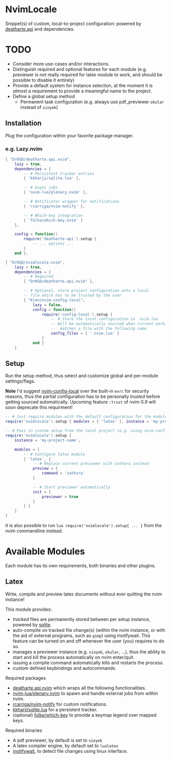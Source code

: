 # NvimLocale
Snippet(s) of custom, local-to-project configuration: powered by [deatharte.api](https://github.com/DrKGD/deatharte.api.nvim) and dependencies.

# TODO
- Consider more use-cases and/or interactions.
- Distinguish required and optional features for each module (e.g. previewer is not really required for latex module to work, and should be possible to disable it entirely)
- Provide a default system for instance selection, at the moment it is _almost_ a requirement to provide a meaningful name to the project.
- Define a global setup method
    - Permanent task configuration (e.g. always use pdf_previewer `okular` instead of `sioyek`)

## Installation
_Plug_ the configuration within your favorite package manager.

### e.g. Lazy.nvim
```lua
{ "DrKGD/deatharte.api.nvim",
    lazy = true,
    dependencies = {
        -- # Persistent tracker entries
        { 'kkharji/sqlite.lua' },

        -- # Async jobs
        { 'nvim-lua/plenary.nvim' },

        -- # Notificator wrapper for notifications
        { 'rcarriga/nvim-notify' },

        -- # Which-key integration
        { 'folke/which-key.nvim' }
    },

    config = function()
        require('deatharte-api').setup {
            -- ... options ...
        }
    end },

{ "DrKGD/nvimlocale.nvim",
    lazy = true,
    dependencies = {
        -- # Required 
        { "DrKGD/deatharte.api.nvim" },

        -- # Optional, store project configuration onto a local 
        -- file which has to be trusted by the user
        { "klen/nvim-config-local",
            lazy = false,
            config = function()
                require('config-local').setup {
                    -- # Store the local configuration in .nvim.lua
                    -- Will be automatically sourced when current working directory
                    --  matches a file with the following name
                    config_files = { '.nvim.lua' }
                }
            end }
    }
```

## Setup
Run the setup method, thus select and customize global and per-module settings/flags.

**Note** I'd suggest [nvim-config-local](https://github.com/klen/nvim-config-local) over the
built-in `exrc` for security reasons, thus the partial configuration has to be personally *trusted*
before getting sourced automatically. Upcoming feature `:trust` of nvim 0.9 will soon deprecate this requirment!


```lua
-- # Just require modules with the default configuration for the modules
require('nvimlocale').setup { modules = { 'latex' }, instance = 'my-project-name' }

-- # Pass in custom setup from the local project (e.g. using nvim-config-local)
require('nvimlocale').setup {
    instance = 'my-project-name',

	modules = {
		-- # Configure latex module
		{ 'latex', {
            -- # Replace current previewer with zathura instead
            preview = {
                command = 'zathura'
            }

			-- # Start previewer automatically
			init = {
				previewer = true
			}
		} }
	}
}
```

It is also possible to run `lua require('nvimlocale').setup{ ... }` from the nvim commandline instead.

# Available Modules
Each module has its own requirements, both binaries and other plugins.

## Latex
Write, compile and preview latex documents without ever quitting the nvim instance!

This module provides:
- _tracked_ files are permanently stored between per setup instance, powered by [sqlite](https://github.com/kkharji/sqlite.lua).
- auto-compile on tracked file change(s) (within the nvim instance, or with the aid of external programs, such as `gimp`) using inotifywait. This feature can be turned on and off whenever the user (you) requires to do so.
- manages a previewer instance (e.g. `sioyek`, `okular`, ...), thus the ability to start and kill the process automatically on nvim enter/quit.
- issuing a compile command automatically kills and restarts the process.
- custom defined keybindings and autocommands.

Required packages
- [deatharte.api.nvim](https://github.com/DrKGD/deatharte.api.nvim) which wraps all the following functionalities.
- [nvim-lua/plenary.nvim](https://github.com/nvim-lua/plenary.nvim) to spawn and handle external jobs from within nvim.
- [rcarriga/nvim-notify](https://github.com/rcarriga/nvim-notify) for custom notifications.
- [kkharji/sqlite.lua](https://github.com/kkharji/sqlite.lua) for a persistent tracker.
- (optional) [folke/which-key](https://github.com/folke/which-key.nvim) to provide a keymap legend over mapped keys.

Required binaries
- A pdf previewer, by default is set to `sioyek`
- A latex compiler engine, by default set to `lualatex`
- [inotifywait](https://linux.die.net/man/1/inotifywait), to detect file changes using linux interface.

